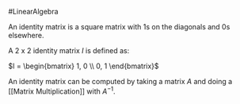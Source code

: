 #LinearAlgebra 

An identity matrix is a square matrix with $1$s on the diagonals and $0$s elsewhere.

A $2$ x $2$ identity matrix $I$ is defined as:

$I = \begin{bmatrix} 1, 0 \\ 0, 1 \end{bmatrix}$

An identity matrix can be computed by taking a matrix $A$ and doing a [[Matrix Multiplication]] with $A^{-1}$.

